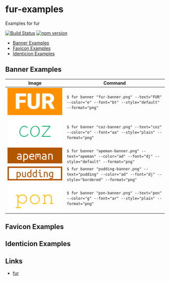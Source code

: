 fur-examples
============

Examples for fur

[![Build Status][my_travis_badge_url]][my_travis_url]
[![npm version][my_npm_budge_url]][my_npm_url]



+ [Banner Examples](#banner-examples)
+ [Favicon Examples](#favicon-examples)
+ [Identicion Examples](#identicion-examples)

<a name="banner-example"></a>

Banner Examples
------------

| Image | Command |
| ------- | ------ |
| ![Banner Image](./examples/01-fur/banner.png) | `$ fur banner "fur-banner.png" --text="FUR" --color="e" --font="bt" --style="default" --format="png" ` |
| ![Banner Image](./examples/02-coz/banner.png) | `$ fur banner "coz-banner.png" --text="coz" --color="o" --font="aa" --style="plain" --format="png" ` |
| ![Banner Image](./examples/03-apeman/banner.png) | `$ fur banner "apeman-banner.png" --text="apeman" --color="ad" --font="dj" --style="default" --format="png" ` |
| ![Banner Image](./examples/04-pudding/banner.png) | `$ fur banner "pudding-banner.png" --text="pudding" --color="ad" --font="dj" --style="bordered" --format="png" ` |
| ![Banner Image](./examples/05-pon/banner.png) | `$ fur banner "pon-banner.png" --text="pon" --color="g" --font="ar" --style="plain" --format="png" ` |



<a name="favicon-example"></a>

Favicon Examples
------------



<a name="identicion-example"></a>

Identicion Examples
------------



<a name="links"></a>
Links
--------

+ [fur](https://github.com/fur-repo/fur)



[my_travis_url]: http://travis-ci.org/fur-repo/fur-examples
[my_travis_badge_url]: http://img.shields.io/travis/fur-repo/fur-examples.svg?style=flat
[my_npm_url]: http://www.npmjs.org/package/fur-examples
[my_npm_budge_url]: http://img.shields.io/npm/v/fur-examples.svg?style=flat
